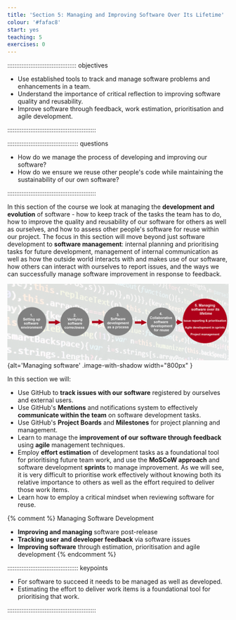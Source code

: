 ```yaml
---
title: 'Section 5: Managing and Improving Software Over Its Lifetime'
colour: '#fafac8'
start: yes
teaching: 5
exercises: 0
---
```


::::::::::::::::::::::::::::::::::::::: objectives

- Use established tools to track and manage software problems and enhancements in a team.
- Understand the importance of critical reflection to improving software quality and reusability.
- Improve software through feedback, work estimation, prioritisation and agile development.

::::::::::::::::::::::::::::::::::::::::::::::::::

:::::::::::::::::::::::::::::::::::::::: questions

- How do we manage the process of developing and improving our software?
- How do we ensure we reuse other people's code while maintaining the sustainability of our own software?

::::::::::::::::::::::::::::::::::::::::::::::::::

In this section of the course we look at managing the **development and evolution** of software -
how to keep track of the tasks the team has to do,
how to improve the quality and reusability of our software for others as well as ourselves,
and how to assess other people's software for reuse within our project.
The focus in this section will move beyond just software development to **software management**:
internal planning and prioritising tasks for future development,
management of internal communication as well as
how the outside world interacts with and makes use of our software,
how others can interact with ourselves to report issues,
and the ways we can successfully manage software improvement in response to feedback.

![](fig/section5-overview.png){alt='Managing software' .image-with-shadow width="800px" }

In this section we will:

- Use GitHub to **track issues with our software** registered by ourselves and external users.
- Use GitHub's **Mentions** and notifications system to
  effectively **communicate within the team** on software development tasks.
- Use GitHub's **Project Boards** and **Milestones** for project planning and management.
- Learn to manage the **improvement of our software through feedback**
  using **agile** management techniques.
- Employ **effort estimation** of development tasks
  as a foundational tool for prioritising future team work,
  and use the **MoSCoW approach** and software development **sprints** to manage improvement.
  As we will see, it is very difficult to prioritise work effectively
  without knowing both its relative importance to others
  as well as the effort required to deliver those work items.
- Learn how to employ a critical mindset when reviewing software for reuse.



{% comment %}
Managing Software Development

- **Improving and managing** software post-release
- **Tracking user and developer feedback** via software issues
- **Improving software** through estimation, prioritisation and agile development
  {% endcomment %}

:::::::::::::::::::::::::::::::::::::::: keypoints

- For software to succeed it needs to be managed as well as developed.
- Estimating the effort to deliver work items is a foundational tool for prioritising that work.

::::::::::::::::::::::::::::::::::::::::::::::::::


